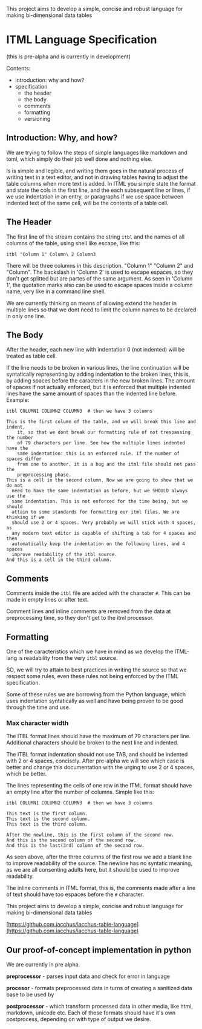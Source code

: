 This project aims to develop a simple, concise and robust language for making
bi-dimensional data tables

# ITML Language Specification

(this is pre-alpha and is currently in development)

Contents:

- introduction: why and how?
- specification
  - the header
  - the body
  - comments
  - formatting
  - versioning

## Introduction: Why, and how?

We are trying to follow the steps of simple languages like markdown and toml,
which simply do their job well done and nothing else.

Is is simple and legible, and writing them goes in the natural process of
writing text in a text editor, and not in drawing tables having to adjust the
table columns when more text is added. In ITML you simple state the format
and state the cols in the first line, and the each subsequent line or lines, if
we use indentation in an entry, or paragraphs if we use space between indented
text of the same cell, will be the contents of a table cell.

## The Header

The first line of the stream contains the string `itbl` and the names of all
columns of the table, using shell like escape, like this:

```
itbl "Column 1" Column\ 2 Column3
```

There will be three columns in this description. "Column 1" "Column 2" and
"Column". The backslash in 'Column 2' is used to escape espaces, so they don't get splitted
but are partes of the same argument. As seen in 'Column 1', the quotation marks
also can be used to escape spaces inside a column name, very like in a command
line shell.

We are currently thinking on means of allowing extend the header in multiple
lines so that we dont need to limit the column names to be declared in only one
line.

## The Body

After the header, each new line with indentation 0 (not indented) will be
treated as table cell.

If the line needs to be broken in various lines, the line continuation will be
syntatically representing by adding indentation to the broken lines, this is,
by adding spaces before the caracters in the new broken lines. The amount of
spaces if not actually enforced, but it is enforced that multiple indented
lines have the same amount of spaces than the indented line before. Example:

```
itbl COLUMN1 COLUMN2 COLUMN3  # then we have 3 columns

This is the first column of the table, and we will break this line and indent,
    it, so that we dont break our formatting rule of not trespassing the number
    of 79 characters per line. See how the multiple lines indented have the
    same indentation: this is an enforced rule. If the number of spaces differ
    from one to another, it is a bug and the itml file should not pass the
    preprocessing phase.
This is a cell in the second column. Now we are going to show that we do not
  need to have the same indentation as before, but we SHOULD always use the
  same indentation. This is not enforced for the time being, but we should 
  attain to some standards for formatting our itml files. We are thinking if we
  should use 2 or 4 spaces. Very probably we will stick with 4 spaces, as
  any modern text editor is capable of shifting a tab for 4 spaces and then
  automatically keep the indentation on the following lines, and 4 spaces
  improve readability of the itbl source.
And this is a cell in the third column.
```

## Comments

Comments inside the `itbl` file are added with the character `#`. This can be
made in empty lines or after text.

Comment lines and inline comments are removed from the data at preprocessing
time, so they don't get to the itml processor.

## Formatting

One of the caracteristics which we have in mind as we develop the ITML-lang is
readability from the very `itbl` source.

SO, we will try to attain to best practices in writing the source so that we
respect some rules, even these rules not being enforced by the ITML
specification.

Some of these rules we are borrowing from the Python language, which uses
indentation syntatically as well and have being proven to be good through the
time and use.

### Max character width

The ITBL format lines should have the maximum of 79 characters per line.
Additional characters should be broken to the next line and indented.

The ITBL format indentation should not use TAB, and should be indented with
2 or 4 spaces, concisely. After pre-alpha we will see which case is better and
change this documentation with the urging to use 2 or 4 spaces, which be
better.

The lines representing the cells of one row in the ITML format should have an
empty line after the number of columns. Simple like this:

```
itbl COLUMN1 COLUMN2 COLUMN3  # then we have 3 columns

This text is the first column. 
This text is the second column. 
This text is the third column.

After the newline, this is the first column of the second row.
And this is the second column of the second row.
And this is the last(3rd) column of the second row.
```

As seen above, after the three columns of the first row we add a blank line to
improve readability of the source. The newline has no syntatic meaning, as we
are all consenting adults here, but it should be used to improve readability.

The inline comments in ITML format, this is, the comments made after a line of
text should have too espaces before the `#` character.

This project aims to develop a simple, concise and robust language for making
bi-dimensional data tables

[https://github.com.iacchus/iacchus-table-language](https://github.com.iacchus/iacchus-table-language)

## Our proof-of-concept implementation in python

We are currently in pre alpha.

**preprocessor** - parses input data and check for error in language

**procesor** - formats preprocessed data in turns of creating a sanitized
data base to be used by

**postprocessor** - which transform processed data in other media, like html,
markdown, unicode etc. Each of these formats should have it's own postprocess,
depending on with type of output we desire.

